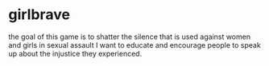 # girlbrave
the goal of this game is to shatter the silence that is used against women and girls in sexual assault 
I want to educate and encourage people to speak up about the injustice they experienced.
